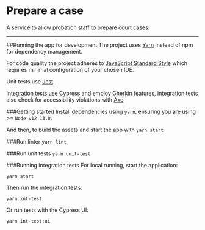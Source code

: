 # Prepare a case

A service to allow probation staff to prepare court cases. 

---

##Running the app for development
The project uses [Yarn](http://yarnpkg.com) instead of npm for dependency management.

For code quality the project adheres to [JavaScript Standard Style](https://standardjs.com/) which requires minimal configuration of your chosen IDE.

Unit tests use [Jest](https://jestjs.io).

Integration tests use [Cypress](https://www.cypress.io) and employ [Gherkin](https://cucumber.io/docs/gherkin/reference/) features, integration tests also check for accessibility violations with [Axe](https://www.deque.com/axe/axe-for-web/documentation/api-documentation).

###Getting started
Install dependencies using ```yarn```, ensuring you are using >= ```Node v12.13.0```.

And then, to build the assets and start the app with ```yarn start```

###Run linter
```yarn lint```

###Run unit tests
```yarn unit-test```

###Running integration tests
For local running, start the application:

```yarn start```

Then run the integration tests:

```yarn int-test```

Or run tests with the Cypress UI:

```yarn int-test:ui```
